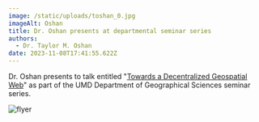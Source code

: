 ```yaml
---
image: /static/uploads/toshan_0.jpg
imageAlt: Oshan
title: Dr. Oshan presents at departmental seminar series
authors:
  - Dr. Taylor M. Oshan
date: 2023-11-08T17:41:55.622Z
---
```

Dr. Oshan presents to talk entitled "[Towards a Decentralized Geospatial Web](https://www.dropbox.com/scl/fi/1u43x1gqcyqb15hqi0mxk/UMD_GEOG_SS_F23_upload.pptx?rlkey=l0w9bq0ryvwjs2o21z60652qw&dl=0)" as part of the UMD Department of Geographical Sciences seminar series.

![flyer](/static/uploads/geog_seminar_nov2nd.jpg "flyer")